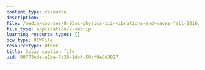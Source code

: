```yaml
---
content_type: resource
description: ''
file: /media/courses/8-03sc-physics-iii-vibrations-and-waves-fall-2016/80773edea1be7c391dc450cf9e6d3827_kKIQ1h9UuA.srt
file_type: application/x-subrip
learning_resource_types: []
ocw_type: OCWFile
resourcetype: Other
title: 3play caption file
uid: 80773ede-a1be-7c39-1dc4-50cf9e6d3827
---
```

